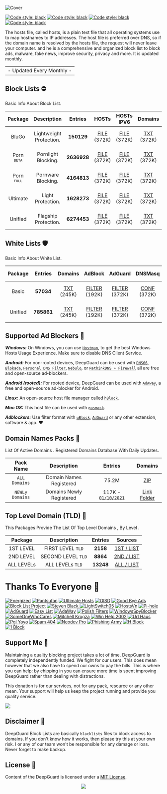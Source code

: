   

 ![Cover](https://github.com/VenexGit/LOGOs-PROJECTs/raw/main/68747470733a2f2f656e657267697a65642e70726f2f617373-svg%20(3).png)
</div>

 

 <a href="https://github.com/VenexGit/DeepGuard"><img alt="Code style: black" src="https://img.shields.io/badge/Version-1.1-blue.svg"></a>
<a href="https://github.com/VenexGit/DeepGuard"><img alt="Code style: black" src="https://img.shields.io/badge/Update-Oct 01, 2021-orange.svg"></a>
<a href="https://github.com/VenexGit/DeepGuard"><img alt="Code style: black" src="https://img.shields.io/badge/Status-Officiel-scarlet.svg"></a>
<a href="https://github.com/VenexGit/DeepGuard/blob/main/LICENSE"><img alt="Code style: black" src="https://img.shields.io/badge/License-MIT-red.svg"></a>
  
The hosts file, called hosts, is a plain text file that all operating systems use to map hostnames to IP addresses. The host file is preferred over DNS, so if the domain name is resolved by the hosts file, the request will never leave your computer. and he is a comprehensive and organized block list to block ads, malware, fake news, improve security, privacy and more. It is updated monthly.

<table>
<tr>
<td>
 - Updated Every Monthly -
</td>
</tr>
</table>

##  Block Lists ​⛔️

Basic Info About Block List.

Package | Description | Entries | HOSTs | HOSTs IPV6 | Domains | DNSMasq | DNSMasq IPV6 | Magisk | Flashable | RPZ | AdBlock | AdGuard | Unbound | OneLine | ALL PACKs |
:------:|:-----------:|:-------:|:-----:|:----------:|:-------:|:-------:|:------------:|:------:|:---------:|:---:|:-------:|:-------:|:-------:|:-------:|:----------:|
BluGo | Lightweight Protection. | **150129** | [FILE](https://raw.githubusercontent.com/EnergizedProtection/EnergizedHosts/master/EnergizedAd/energized/EnergizedAd.txt) (372K)  | [FILE](https://raw.githubusercontent.com/EnergizedProtection/EnergizedHosts/master/EnergizedAd/energized/EnergizedAd-domains.txt) (372K)  | [TXT](https://raw.githubusercontent.com/EnergizedProtection/EnergizedHosts/master/EnergizedAd/energized/EnergizedAd.zip) (372K)  | [CONF](https://raw.githubusercontent.com/EnergizedProtection/EnergizedHosts/master/EnergizedAd/energized/EnergizedAd-domains.txt) (372K)| [CONF IPV6](https://raw.githubusercontent.com/EnergizedProtection/EnergizedHosts/master/EnergizedAd/energized/EnergizedAd-domains.txt) (372K)  | [MAGISK](https://raw.githubusercontent.com/EnergizedProtection/EnergizedHosts/master/EnergizedAd/energized/EnergizedAd-domains.txt) (372K)  | [TWRP](https://raw.githubusercontent.com/EnergizedProtection/EnergizedHosts/master/EnergizedAd/energized/EnergizedAd-domains.txt) (372K)  | [TXT](https://raw.githubusercontent.com/EnergizedProtection/EnergizedHosts/master/EnergizedAd/energized/EnergizedAd-domains.txt) (372K)  | [FILTER](https://raw.githubusercontent.com/EnergizedProtection/EnergizedHosts/master/EnergizedAd/energized/EnergizedAd.txt) (372K)  | [FILTER](https://raw.githubusercontent.com/EnergizedProtection/EnergizedHosts/master/EnergizedAd/energized/EnergizedAd-domains.txt) (468K) | [CONF](https://raw.githubusercontent.com/EnergizedProtection/EnergizedHosts/master/EnergizedAd/energized/EnergizedAd-domains.txt) (468K) | [TXT](https://raw.githubusercontent.com/EnergizedProtection/EnergizedHosts/master/EnergizedAd/energized/EnergizedAd-domains.txt) (468K) | [ZIP](https://raw.githubusercontent.com/EnergizedProtection/EnergizedHosts/master/EnergizedAd/energized/EnergizedAd-domains.txt) (468K) |
Porn <br> <sup>`BETA`</sup> | Pornlight Blocking. | **2636928** | [FILE](https://raw.githubusercontent.com/EnergizedProtection/EnergizedHosts/master/EnergizedAd/energized/EnergizedAd.txt) (372K)  | [FILE](https://raw.githubusercontent.com/EnergizedProtection/EnergizedHosts/master/EnergizedAd/energized/EnergizedAd-domains.txt) (372K)  | [TXT](https://raw.githubusercontent.com/EnergizedProtection/EnergizedHosts/master/EnergizedAd/energized/EnergizedAd.zip) (372K)  | [CONF](https://raw.githubusercontent.com/EnergizedProtection/EnergizedHosts/master/EnergizedAd/energized/EnergizedAd-domains.txt) (372K)| [CONF IPV6](https://raw.githubusercontent.com/EnergizedProtection/EnergizedHosts/master/EnergizedAd/energized/EnergizedAd-domains.txt) (372K)  | [MAGISK](https://raw.githubusercontent.com/EnergizedProtection/EnergizedHosts/master/EnergizedAd/energized/EnergizedAd-domains.txt) (372K)  | [TWRP](https://raw.githubusercontent.com/EnergizedProtection/EnergizedHosts/master/EnergizedAd/energized/EnergizedAd-domains.txt) (372K)  | [TXT](https://raw.githubusercontent.com/EnergizedProtection/EnergizedHosts/master/EnergizedAd/energized/EnergizedAd-domains.txt) (372K)  | [FILTER](https://raw.githubusercontent.com/EnergizedProtection/EnergizedHosts/master/EnergizedAd/energized/EnergizedAd.txt) (372K)  | [FILTER](https://raw.githubusercontent.com/EnergizedProtection/EnergizedHosts/master/EnergizedAd/energized/EnergizedAd-domains.txt) (468K) | [CONF](https://raw.githubusercontent.com/EnergizedProtection/EnergizedHosts/master/EnergizedAd/energized/EnergizedAd-domains.txt) (468K) | [TXT](https://raw.githubusercontent.com/EnergizedProtection/EnergizedHosts/master/EnergizedAd/energized/EnergizedAd-domains.txt) (468K) | [ZIP](https://raw.githubusercontent.com/EnergizedProtection/EnergizedHosts/master/EnergizedAd/energized/EnergizedAd-domains.txt) (468K) |
Porn <br> <sup>`FULL`</sup> | Pornware Blocking. | **4164813** | [FILE](https://raw.githubusercontent.com/EnergizedProtection/EnergizedHosts/master/EnergizedAd/energized/EnergizedAd.txt) (372K)  | [FILE](https://raw.githubusercontent.com/EnergizedProtection/EnergizedHosts/master/EnergizedAd/energized/EnergizedAd-domains.txt) (372K)  | [TXT](https://raw.githubusercontent.com/EnergizedProtection/EnergizedHosts/master/EnergizedAd/energized/EnergizedAd.zip) (372K)  | [CONF](https://raw.githubusercontent.com/EnergizedProtection/EnergizedHosts/master/EnergizedAd/energized/EnergizedAd-domains.txt) (372K)| [CONF IPV6](https://raw.githubusercontent.com/EnergizedProtection/EnergizedHosts/master/EnergizedAd/energized/EnergizedAd-domains.txt) (372K)  | [MAGISK](https://raw.githubusercontent.com/EnergizedProtection/EnergizedHosts/master/EnergizedAd/energized/EnergizedAd-domains.txt) (372K)  | [TWRP](https://raw.githubusercontent.com/EnergizedProtection/EnergizedHosts/master/EnergizedAd/energized/EnergizedAd-domains.txt) (372K)  | [TXT](https://raw.githubusercontent.com/EnergizedProtection/EnergizedHosts/master/EnergizedAd/energized/EnergizedAd-domains.txt) (372K)  | [FILTER](https://raw.githubusercontent.com/EnergizedProtection/EnergizedHosts/master/EnergizedAd/energized/EnergizedAd.txt) (372K)  | [FILTER](https://raw.githubusercontent.com/EnergizedProtection/EnergizedHosts/master/EnergizedAd/energized/EnergizedAd-domains.txt) (468K) | [CONF](https://raw.githubusercontent.com/EnergizedProtection/EnergizedHosts/master/EnergizedAd/energized/EnergizedAd-domains.txt) (468K) | [TXT](https://raw.githubusercontent.com/EnergizedProtection/EnergizedHosts/master/EnergizedAd/energized/EnergizedAd-domains.txt) (468K) | [ZIP](https://raw.githubusercontent.com/EnergizedProtection/EnergizedHosts/master/EnergizedAd/energized/EnergizedAd-domains.txt) (468K) |
Ultimate | Light Protection. | **1628273** | [FILE](https://raw.githubusercontent.com/EnergizedProtection/EnergizedHosts/master/EnergizedAd/energized/EnergizedAd.txt) (372K)  | [FILE](https://raw.githubusercontent.com/EnergizedProtection/EnergizedHosts/master/EnergizedAd/energized/EnergizedAd-domains.txt) (372K)  | [TXT](https://raw.githubusercontent.com/EnergizedProtection/EnergizedHosts/master/EnergizedAd/energized/EnergizedAd.zip) (372K)  | [CONF](https://raw.githubusercontent.com/EnergizedProtection/EnergizedHosts/master/EnergizedAd/energized/EnergizedAd-domains.txt) (372K)| [CONF IPV6](https://raw.githubusercontent.com/EnergizedProtection/EnergizedHosts/master/EnergizedAd/energized/EnergizedAd-domains.txt) (372K)  | [MAGISK](https://raw.githubusercontent.com/EnergizedProtection/EnergizedHosts/master/EnergizedAd/energized/EnergizedAd-domains.txt) (372K)  | [TWRP](https://raw.githubusercontent.com/EnergizedProtection/EnergizedHosts/master/EnergizedAd/energized/EnergizedAd-domains.txt) (372K) | [TXT](https://raw.githubusercontent.com/EnergizedProtection/EnergizedHosts/master/EnergizedAd/energized/EnergizedAd-domains.txt) (372K)  | [FILTER](https://raw.githubusercontent.com/EnergizedProtection/EnergizedHosts/master/EnergizedAd/energized/EnergizedAd.txt) (372K)  | [FILTER](https://raw.githubusercontent.com/EnergizedProtection/EnergizedHosts/master/EnergizedAd/energized/EnergizedAd-domains.txt) (468K) | [CONF](https://raw.githubusercontent.com/EnergizedProtection/EnergizedHosts/master/EnergizedAd/energized/EnergizedAd-domains.txt) (468K) | [TXT](https://raw.githubusercontent.com/EnergizedProtection/EnergizedHosts/master/EnergizedAd/energized/EnergizedAd-domains.txt) (468K) | [ZIP](https://raw.githubusercontent.com/EnergizedProtection/EnergizedHosts/master/EnergizedAd/energized/EnergizedAd-domains.txt) (468K) |
Unified | Flagship Protection. | **6274453** | [FILE](https://raw.githubusercontent.com/EnergizedProtection/EnergizedHosts/master/EnergizedAd/energized/EnergizedAd.txt) (372K)  | [FILE](https://raw.githubusercontent.com/EnergizedProtection/EnergizedHosts/master/EnergizedAd/energized/EnergizedAd-domains.txt) (372K)  | [TXT](https://raw.githubusercontent.com/EnergizedProtection/EnergizedHosts/master/EnergizedAd/energized/EnergizedAd.zip) (372K)  | [CONF](https://raw.githubusercontent.com/EnergizedProtection/EnergizedHosts/master/EnergizedAd/energized/EnergizedAd-domains.txt) (372K)| [CONF IPV6](https://raw.githubusercontent.com/EnergizedProtection/EnergizedHosts/master/EnergizedAd/energized/EnergizedAd-domains.txt) (372K)  | [MAGISK](https://raw.githubusercontent.com/EnergizedProtection/EnergizedHosts/master/EnergizedAd/energized/EnergizedAd-domains.txt) (372K)  | [TWRP](https://raw.githubusercontent.com/EnergizedProtection/EnergizedHosts/master/EnergizedAd/energized/EnergizedAd-domains.txt) (372K) | [TXT](https://raw.githubusercontent.com/EnergizedProtection/EnergizedHosts/master/EnergizedAd/energized/EnergizedAd-domains.txt) (372K)  | [FILTER](https://raw.githubusercontent.com/EnergizedProtection/EnergizedHosts/master/EnergizedAd/energized/EnergizedAd.txt) (372K)  | [FILTER](https://raw.githubusercontent.com/EnergizedProtection/EnergizedHosts/master/EnergizedAd/energized/EnergizedAd-domains.txt) (468K) | [CONF](https://raw.githubusercontent.com/EnergizedProtection/EnergizedHosts/master/EnergizedAd/energized/EnergizedAd-domains.txt) (468K) | [TXT](https://raw.githubusercontent.com/EnergizedProtection/EnergizedHosts/master/EnergizedAd/energized/EnergizedAd-domains.txt) (468K) | [ZIP](https://raw.githubusercontent.com/EnergizedProtection/EnergizedHosts/master/EnergizedAd/energized/EnergizedAd-domains.txt) (468K) |

  ##  White Lists   🛡

Basic Info About White List.

| Package | Entries | Domains | AdBlock | AdGuard | DNSMasq | DNSMasq IPV6 | Unbound | RPZ | OneLine | ALL PACKs |
|:-------:|:-------:|:-------:|:-------:|:-------:|:-------:|:------------:|:-------:|:---:|:-------:|:----------:|
Basic | **57034**  | [TXT](https://github.com/EnergizedProtection/unblock/raw/master/basic/formats/filter) (245K) | [FILTER](https://github.com/EnergizedProtection/unblock/raw/master/basic/formats/domains.txt) (192K) | [FILTER](https://raw.githubusercontent.com/EnergizedProtection/EnergizedHosts/master/EnergizedAd/energized/EnergizedAd.txt) (372K) | [CONF](https://github.com/EnergizedProtection/unblock/raw/master/basic/formats/dnsmasq.conf) (372K) | [CONF IPV6](https://github.com/EnergizedProtection/unblock/raw/master/basic/formats/dnsmasq-ipv6.conf) (510K) | [CONF](https://github.com/EnergizedProtection/unblock/raw/master/basic/formats/unbound.conf) (468K) | [TXT](https://github.com/EnergizedProtection/unblock/raw/master/basic/formats/rpz.txt) (404K) | [TXT](https://github.com/EnergizedProtection/unblock/raw/master/basic/formats/pdnsf.txt) (203K) | [ZIP](https://github.com/EnergizedProtection/unblock/raw/master/basic/formats/pdnsf.txt) (203K) |
Unified | **785861** | [TXT](https://github.com/EnergizedProtection/unblock/raw/master/basic/formats/filter) (245K) | [FILTER](https://github.com/EnergizedProtection/unblock/raw/master/basic/formats/domains.txt) (192K) | [FILTER](https://raw.githubusercontent.com/EnergizedProtection/EnergizedHosts/master/EnergizedAd/energized/EnergizedAd.txt) (372K) | [CONF](https://github.com/EnergizedProtection/unblock/raw/master/basic/formats/dnsmasq.conf) (372K) | [CONF IPV6](https://github.com/EnergizedProtection/unblock/raw/master/basic/formats/dnsmasq-ipv6.conf) (510K) | [CONF](https://github.com/EnergizedProtection/unblock/raw/master/basic/formats/unbound.conf) (468K) | [TXT](https://github.com/EnergizedProtection/unblock/raw/master/basic/formats/rpz.txt) (404K) | [TXT](https://github.com/EnergizedProtection/unblock/raw/master/basic/formats/pdnsf.txt) (203K) | [ZIP](https://github.com/EnergizedProtection/unblock/raw/master/basic/formats/pdnsf.txt) (203K) |

## Supported Ad Blockers 📌

***Windows:*** On Windows, you can use [`Hostman`](http://www.abelhadigital.com/hostsman/), to get the best Windows Hosts Usage Experience. Make sure to disable DNS Client Service.       
     
***Android:*** For non-rooted devices, DeepGuard can be used with [`DNS66`](https://f-droid.org/en/packages/org.jak_linux.dns66/), [`Blokada`](https://f-droid.org/en/packages/org.blokada.alarm/), [`Personal DNS Filter`](https://www.zenz-solutions.de/personaldnsfilter/), [`Nebulo`](https://github.com/Ch4t4r/Nebulo), or [`RethinkDNS + Firewall`](https://github.com/celzero/rethink-app) all are free and open-source ad-blockers.     
     
***Android (rooted):*** For rooted device, DeepGuard can be used with [`AdAway`](https://f-droid.org/en/packages/org.adaway/), a free and open-source ad-blocker for Android.    
     
***Linux:*** An open-source host file manager called [`hBlock`](https://github.com/hectorm/hBlock).   
       
***Mac OS:*** This host file can be used with [`gasmask`](https://github.com/2ndalpha/gasmask).    
   
***Adblockers:*** Use filter format with [`uBlock`](https://github.com/gorhill/uBlock), [`AdGuard`](https://adguard.com/en/welcome.html) or any other extension, software & app. ♥️

## Domain Names Packs 🔗​
  
  List Of Active Domains . Registered Domains Database With Daily Updates.

| Pack Name | Description | Entries | Domains |
|:---------:|:-----------:|:------------:|:-----------:|
`ALL` `Domains` | Domain Names Registered | 75.2M | [ZIP](https://github.com/VenexGit/DeepGuard/releases/download/Domains-Registered/Domains.zip)  |
`NEWLy` `Domains` | Domains Newly Registered | 117K - [`01/10/2021`](https://github.com/2ndalpha/gasmask) | [Link Folder](https://github.com/VenexGit/DeepGuard/tree/main/2%20-%20Domains%20Registered)  |

## Top Level Domain (TLD) 🔗

This Packages Provide The List Of Top Level Domains , By Level .

| Package | Description | Entries | Sources |
|:---------:|:-------------:|:--------:|:--------:| 
1ST LEVEL | FIRST LEVEL `TLD` |**2158**| [1ST / LIST](https://github.com/VenexGit/DeepGuard/blob/main/3%20-%20TLDs/Mini.List) |
2ND LEVEL | SECOND LEVEL `TLD` | **8864** | [2ND / LIST](https://github.com/VenexGit/DeepGuard/blob/main/3%20-%20TLDs/Top.List)  |
ALL LEVELs | ALL LEVELs `TLD` | **13248** | [ALL / LIST](https://github.com/VenexGit/DeepGuard/blob/main/3%20-%20TLDs/Unified.List) |

# Thanks To Everyone 📌

[<img alt="Energized" src="https://img.shields.io/badge/-Energized-ffcc00?style=flat-square&logo=pytorchlightning&logoColor=black" />](https://github.com/EnergizedProtection/block) 
[<img alt="Pantsufan" src="https://img.shields.io/badge/-Pant Sufan-008e82?style=flat-square&logo=magisk&logoColor=white" />](https://github.com/pantsufan/Magisk-Ad-Blocking-Module) 
[<img alt="Ultimate Hosts" src="https://img.shields.io/badge/-Ultimate Hosts BlackList-ed7926?style=flat-square&logo=mediafire&logoColor=black" />](https://github.com/Ultimate-Hosts-Blacklist/Ultimate.Hosts.Blacklist) 
[<img alt="OISD" src="https://img.shields.io/badge/-OISD-134e9b?style=flat-square&logo=redhat&logoColor=white" />](https://oisd.nl)
[<img alt="Good Bye Ads" src="https://img.shields.io/badge/-Good Bye Ads-810000?style=flat-square&logo=gnuprivacyguard&logoColor=white" />](https://github.com/jerryn70/GoodbyeAds) 
[<img alt="Block List Project" src="https://img.shields.io/badge/-Block List Project-61dafb?style=flat-square&logo=codeproject&logoColor=black" />](https://github.com/blocklistproject/Lists)
[<img alt="Steven Black" src="https://img.shields.io/badge/-Steven Black-4b32c3?style=flat-square&logo=handshake_protocol&logoColor=white" />](https://github.com/StevenBlack/hosts)
[<img alt="LightSwitch05" src="https://img.shields.io/badge/-Light Switch 05-cb3837?style=flat-square&logo=drupal&logoColor=white" />](https://github.com/lightswitch05/hosts)
[<img alt="HostsVn" src="https://img.shields.io/badge/-HostsVn-43853d?style=flat-square&logo=hackaday&logoColor=white" />](https://github.com/bigdargon/hostsVN)
[<img alt="Pi-hole" src="https://img.shields.io/badge/-Pihole-c9c9c9?style=flat-square&logo=pihole&logoColor=black" />](https://pi-hole.net)
[<img alt="AdGuard" src="https://img.shields.io/badge/-AdGuard-3da610?style=flat-square&logo=adguard&logoColor=white" />](https://github.com/AdguardTeam/AdguardFilters)
[<img alt="Easy List" src="https://img.shields.io/badge/-Easy List-007acc?style=flat-square&logo=curl&logoColor=white" />](https://github.com/easylist/easylist)
[<img alt="AdaWay" src="https://img.shields.io/badge/-AdaWay-690606?style=flat-square&logo=adblock&logoColor=white" />](https://adaway.org)
[<img alt="Polish Filters" src="https://img.shields.io/badge/-Polish Filters-794141?style=flat-square&logo=minutemailer&logoColor=white" />](https://github.com/MajkiIT/polish-ads-filter)
[<img alt="WindowsSpyBlocker" src="https://img.shields.io/badge/-Windows Spy Blocker-2496ed?style=flat-square&logo=adblockplus&logoColor=white" />](https://github.com/crazy-max/WindowsSpyBlocker)
[<img alt="SomeOneWhoCares" src="https://img.shields.io/badge/-Some One Who Cares-e34f26?style=flat-square&logo=momenteo&logoColor=white" />](https://someonewhocares.org/hosts)
[<img alt="Mitchell Krogza" src="https://img.shields.io/badge/-Mitchell Krogza-bbbdf6?style=flat-square&logo=wireguard&logoColor=black" />](https://github.com/mitchellkrogza/The-Big-List-of-Hacked-Malware-Web-Sites)
[<img alt="Win Help 2002" src="https://img.shields.io/badge/-Win Help 2002-d4d2b3?style=flat-square&logo=starship&logoColor=black" />](https://winhelp2002.mvps.org)
[<img alt="Url Haus" src="https://img.shields.io/badge/-Url Haus-c92a5a?style=flat-square&logo=fastapi&logoColor=white" />](https://urlhaus.abuse.ch)
[<img alt="Pgl Yoyo" src="https://img.shields.io/badge/-Pgl Yoyo-9683d3?style=flat-square&logo=postmates&logoColor=white" />](https://pgl.yoyo.org)
[<img alt="Spam 404" src="https://img.shields.io/badge/-Spam 404-2a9784?style=flat-square&logo=phabricator&logoColor=white" />](https://github.com/Spam404/lists)
[<img alt="Neodev Pro" src="https://img.shields.io/badge/-Neodev Pro-8a3b82?style=flat-square&logo=pandas&logoColor=white" />](https://github.com/neodevpro/neodevhost)
[<img alt="Phishing Army" src="https://img.shields.io/badge/-Phishing Army-25f9f1?style=flat-square&logo=vapor&logoColor=black" />](https://phishing.army)
[<img alt="H Block" src="https://img.shields.io/badge/-Hblock-d64612?style=flat-square&logo=wwise&logoColor=white" />](https://github.com/hectorm/hblock)
[<img alt="1 Block" src="https://img.shields.io/badge/-1Block-0b9198?style=flat-square&logo=stackbit&logoColor=white" />](https://github.com/badmojr/1Hosts)

## Support Me 📌

Maintaining a quality blocking project takes a lot of time. DeepGuard is completely independently funded. We fight for our users. This does mean
however that we also have to spend our owns to pay the bills. This is where you can help: by chipping in you can ensure more time is spent improving DeepGuard rather than dealing with distractions.

This donation is for our services, not for any pack, resource or any other mean. Your support will help us keep the project running and provide you quality service. 

<a href="https://paypal.me/WizVenex" target="_blank"><img src="https://img.shields.io/badge/PAYPAL-NOW--ACCEPTING-blue?logo=paypal&logoColor=white&style=for-the-badge"></a>


## Disclaimer 📌

DeepGuard Block Lists are basically `blacklists` files to block access to domains. If you don't know how it works, then please try this at your own risk. I or any of our team won't be responsible for any damage or loss. Never forget to make backup.

## License 📌

Content of the DeepGuard is licensed under a [MIT License](https://github.com/VenexGit/DeepGuard/blob/main/LICENSE).

<p align="center"><a href="https://github.com/VenexGit" target="_blank"><img src="https://img.shields.io/badge/ＶＥＮＥＸ-新 ドラゴン-7580f7.svg?longCache=true&style=flat-square"></a><p>
